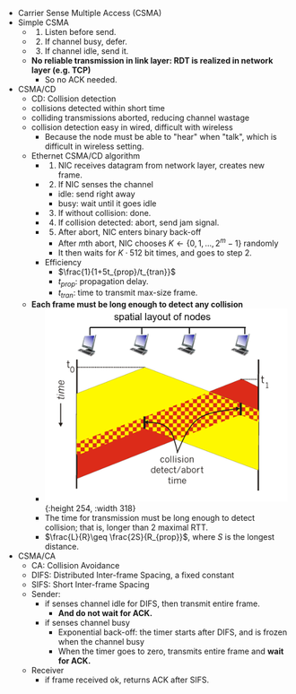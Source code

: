 - Carrier Sense Multiple Access (CSMA)
- Simple CSMA
	- 1. Listen before send.
	- 2. If channel busy, defer.
	- 3. If channel idle, send it.
	- **No reliable transmission in link layer: RDT is realized in network layer (e.g. TCP)**
		- So no ACK needed.
- CSMA/CD
	- CD: Collision detection
	- collisions detected within short time
	- colliding transmissions aborted, reducing channel wastage
	- collision detection easy in wired, difficult with wireless
		- Because the node must be able to "hear" when "talk", which is difficult in wireless setting.
	- Ethernet CSMA/CD algorithm
		- 1. NIC receives datagram from network layer, creates new frame.
		- 2. If NIC senses the channel
			- idle: send right away
			- busy: wait until it goes idle
		- 3. If without collision: done.
		- 4. If collision detected: abort, send jam signal.
		- 5. After abort, NIC enters binary back-off
			- After $m$th abort, NIC chooses $K \gets \{0, 1, ..., 2^m-1\}$ randomly
			- It then waits for $K\cdot 512$ bit times, and goes to step 2.
		- Efficiency
			- $\frac{1}{1+5t_{prop}/t_{tran}}$
			- $t_{prop}$: propagation delay.
			- $t_{tran}$: time to transmit max-size frame.
	- **Each frame must be long enough to detect any collision**
		- ![image.png](../assets/image_1676253547942_0.png){:height 254, :width 318}
		- The time for transmission must be long enough to detect collision; that is, longer than 2 maximal RTT.
		- $\frac{L}{R}\geq \frac{2S}{R_{prop}}$, where $S$ is the longest distance.
- CSMA/CA
	- CA: Collision Avoidance
	- DIFS: Distributed Inter-frame Spacing, a fixed constant
	- SIFS: Short Inter-frame Spacing
	- Sender:
		- if senses channel idle for DIFS, then transmit entire frame.
			- **And do not wait for ACK.**
		- if senses channel busy
			- Exponential back-off: the timer starts after DIFS, and is frozen when the channel busy
			- When the timer goes to zero, transmits entire frame and **wait for ACK.**
	- Receiver
		- if frame received ok, returns ACK after SIFS.